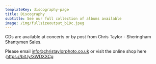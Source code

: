 ```yaml
---
templateKey: discography-page
title: Discography
subtitle: See our full collection of albums available
image: /img/fullsizeoutput_b19c.jpeg
---
```

CDs are available at concerts or by post from Chris Taylor - Sheringham Shantymen Sales.

Please email info@christaylorphoto.co.uk or visit the online shop here :https://bit.ly/3WDXXCg
